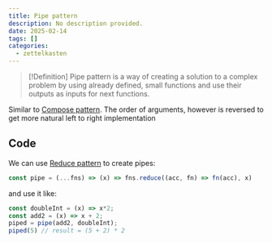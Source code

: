 ```yaml
---
title: Pipe pattern
description: No description provided.
date: 2025-02-14
tags: []
categories:
  - zettelkasten
---
```


> [!Definition]
> Pipe pattern is a way of creating a solution to a complex problem by using already defined, small functions and use their outputs as inputs for next functions.

Similar to [Compose pattern](Compose%20pattern.md). The order of arguments, however is reversed to get more natural left to right implementation

## Code

We can use [Reduce pattern](Reduce%20pattern.md) to create pipes:

```js
const pipe = (...fns) => (x) => fns.reduce((acc, fn) => fn(acc), x)
```

and use it like:

```js
const doubleInt = (x) => x*2;
const add2 = (x) => x + 2;
piped = pipe(add2, doubleInt);
piped(5) // result = (5 + 2) * 2
```
